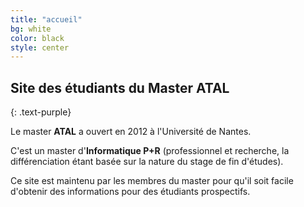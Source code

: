 ```yaml
---
title: "accueil"
bg: white
color: black
style: center
---
```


## Site des étudiants du Master ATAL
{: .text-purple}

Le master **ATAL** a ouvert en 2012 à l'Université de Nantes.

C'est un master d'**Informatique P+R** (professionnel et recherche, la
différenciation étant basée sur la nature du stage de fin d'études).

Ce site est maintenu par les membres du master pour qu'il soit facile
d'obtenir des informations pour des étudiants prospectifs.
